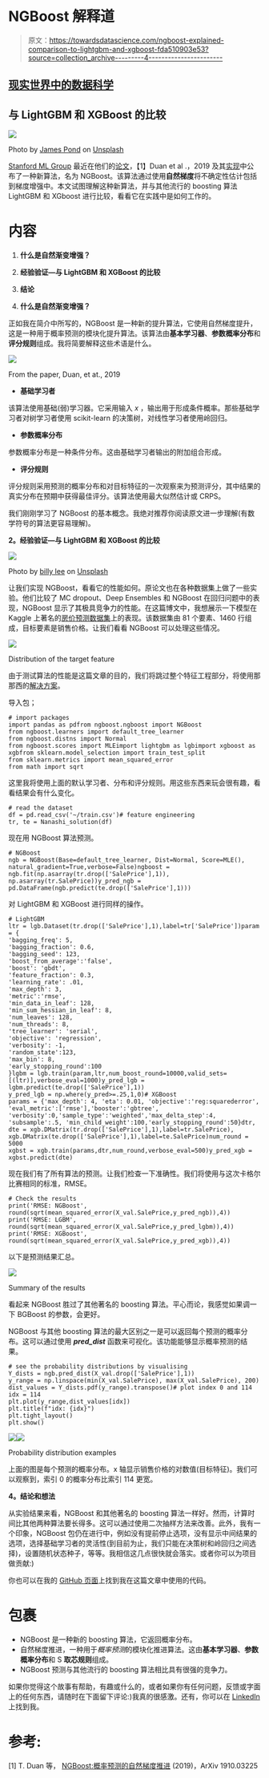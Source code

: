 # NGBoost 解释道

> 原文：<https://towardsdatascience.com/ngboost-explained-comparison-to-lightgbm-and-xgboost-fda510903e53?source=collection_archive---------4----------------------->

## [现实世界中的数据科学](https://towardsdatascience.com/data-science-in-the-real-world/home)

## 与 LightGBM 和 XGBoost 的比较

![](img/18ede8773c337e7736c85f9fffd5a747.png)

Photo by [James Pond](https://unsplash.com/@jamesponddotco?utm_source=medium&utm_medium=referral) on [Unsplash](https://unsplash.com?utm_source=medium&utm_medium=referral)

[Stanford ML Group](https://stanfordmlgroup.github.io/projects/ngboost/) 最近在他们的[论文](https://arxiv.org/abs/1910.03225)，【1】Duan et al .，2019 及其[实现](https://github.com/stanfordmlgroup/ngboost)中公布了一种新算法，名为 NGBoost。该算法通过使用**自然梯度**将不确定性估计包括到梯度增强中。本文试图理解这种新算法，并与其他流行的 boosting 算法 LightGBM 和 XGboost 进行比较，看看它在实践中是如何工作的。

# 内容

1.  **什么是自然渐变增强？**
2.  **经验验证—与 LightGBM 和 XGBoost 的比较**
3.  **结论**

1.  **什么是自然渐变增强？**

正如我在简介中所写的，NGBoost 是一种新的提升算法，它使用自然梯度提升，这是一种用于概率预测的模块化提升算法。该算法由**基本学习器**、**参数概率分布**和**评分规则**组成。我将简要解释这些术语是什么。

![](img/3f697e58319519e2e4d9411dcf761169.png)

From the paper, Duan, et at., 2019

*   **基础学习者**

该算法使用基础(弱)学习器。它采用输入 *x* ，输出用于形成条件概率。那些基础学习者对树学习者使用 scikit-learn 的决策树，对线性学习者使用岭回归。

*   **参数概率分布**

参数概率分布是一种条件分布。这由基础学习者输出的附加组合形成。

*   **评分规则**

评分规则采用预测的概率分布和对目标特征的一次观察来为预测评分，其中结果的真实分布在预期中获得最佳评分。该算法使用最大似然估计或 CRPS。

我们刚刚学习了 NGBoost 的基本概念。我绝对推荐你阅读原文进一步理解(有数学符号的算法更容易理解)。

**2。经验验证—与 LightGBM 和 XGBoost 的比较**

![](img/75efed57860a3d764af3d8a140938be5.png)

Photo by [billy lee](https://unsplash.com/@billy2000?utm_source=medium&utm_medium=referral) on [Unsplash](https://unsplash.com?utm_source=medium&utm_medium=referral)

让我们实现 NGBoost，看看它的性能如何。原论文也在各种数据集上做了一些实验。他们比较了 MC dropout、Deep Ensembles 和 NGBoost 在回归问题中的表现，NGBoost 显示了其极具竞争力的性能。在这篇博文中，我想展示一下模型在 Kaggle 上著名的[房价预测数据集](https://www.kaggle.com/c/house-prices-advanced-regression-techniques/data)上的表现。该数据集由 81 个要素、1460 行组成，目标要素是销售价格。让我们看看 NGBoost 可以处理这些情况。

![](img/bc4652e4b5d347fcbf1671a9db4f22ad.png)

Distribution of the target feature

由于测试算法的性能是这篇文章的目的，我们将跳过整个特征工程部分，将使用那那西的[解决方案](https://www.kaggle.com/jesucristo/1-house-prices-solution-top-1)。

导入包；

```
# import packages
import pandas as pdfrom ngboost.ngboost import NGBoost
from ngboost.learners import default_tree_learner
from ngboost.distns import Normal
from ngboost.scores import MLEimport lightgbm as lgbimport xgboost as xgbfrom sklearn.model_selection import train_test_split
from sklearn.metrics import mean_squared_error
from math import sqrt
```

这里我将使用上面的默认学习者、分布和评分规则。用这些东西来玩会很有趣，看看结果会有什么变化。

```
# read the dataset
df = pd.read_csv('~/train.csv')# feature engineering
tr, te = Nanashi_solution(df)
```

现在用 NGBoost 算法预测。

```
# NGBoost
ngb = NGBoost(Base=default_tree_learner, Dist=Normal, Score=MLE(), natural_gradient=True,verbose=False)ngboost = ngb.fit(np.asarray(tr.drop(['SalePrice'],1)), np.asarray(tr.SalePrice))y_pred_ngb = pd.DataFrame(ngb.predict(te.drop(['SalePrice'],1)))
```

对 LightGBM 和 XGBoost 进行同样的操作。

```
# LightGBM
ltr = lgb.Dataset(tr.drop(['SalePrice'],1),label=tr['SalePrice'])param = {
'bagging_freq': 5,
'bagging_fraction': 0.6,
'bagging_seed': 123,
'boost_from_average':'false',
'boost': 'gbdt',
'feature_fraction': 0.3,
'learning_rate': .01,
'max_depth': 3,
'metric':'rmse',
'min_data_in_leaf': 128,
'min_sum_hessian_in_leaf': 8,
'num_leaves': 128,
'num_threads': 8,
'tree_learner': 'serial',
'objective': 'regression',
'verbosity': -1,
'random_state':123,
'max_bin': 8,
'early_stopping_round':100
}lgbm = lgb.train(param,ltr,num_boost_round=10000,valid_sets=[(ltr)],verbose_eval=1000)y_pred_lgb = lgbm.predict(te.drop(['SalePrice'],1))
y_pred_lgb = np.where(y_pred>=.25,1,0)# XGBoost
params = {'max_depth': 4, 'eta': 0.01, 'objective':'reg:squarederror', 'eval_metric':['rmse'],'booster':'gbtree', 'verbosity':0,'sample_type':'weighted','max_delta_step':4, 'subsample':.5, 'min_child_weight':100,'early_stopping_round':50}dtr, dte = xgb.DMatrix(tr.drop(['SalePrice'],1),label=tr.SalePrice), xgb.DMatrix(te.drop(['SalePrice'],1),label=te.SalePrice)num_round = 5000
xgbst = xgb.train(params,dtr,num_round,verbose_eval=500)y_pred_xgb = xgbst.predict(dte)
```

现在我们有了所有算法的预测。让我们检查一下准确性。我们将使用与这次卡格尔比赛相同的标准，RMSE。

```
# Check the results
print('RMSE: NGBoost', round(sqrt(mean_squared_error(X_val.SalePrice,y_pred_ngb)),4))
print('RMSE: LGBM', round(sqrt(mean_squared_error(X_val.SalePrice,y_pred_lgbm)),4))
print('RMSE: XGBoost', round(sqrt(mean_squared_error(X_val.SalePrice,y_pred_xgb)),4))
```

以下是预测结果汇总。

![](img/19c0454b6bf6f71d7143c9c07a748fdd.png)

Summary of the results

看起来 NGBoost 胜过了其他著名的 boosting 算法。平心而论，我感觉如果调一下 BGBoost 的参数，会更好。

NGBoost 与其他 boosting 算法的最大区别之一是可以返回每个预测的概率分布。这可以通过使用 ***pred_dist*** 函数来可视化。该功能能够显示概率预测的结果。

```
# see the probability distributions by visualising
Y_dists = ngb.pred_dist(X_val.drop(['SalePrice'],1))
y_range = np.linspace(min(X_val.SalePrice), max(X_val.SalePrice), 200)
dist_values = Y_dists.pdf(y_range).transpose()# plot index 0 and 114
idx = 114
plt.plot(y_range,dist_values[idx])
plt.title(f"idx: {idx}")
plt.tight_layout()
plt.show()
```

![](img/7eae6fd3e9fc64009539f651f7c2b382.png)![](img/e5b2f283e4d4e373a423b3958a53d747.png)

Probability distribution examples

上面的图是每个预测的概率分布。x 轴显示销售价格的对数值(目标特征)。我们可以观察到，索引 0 的概率分布比索引 114 更宽。

**4。结论和想法**

从实验结果来看，NGBoost 和其他著名的 boosting 算法一样好。然而，计算时间比其他两种算法要长得多。这可以通过使用二次抽样方法来改善。此外，我有一个印象，NGBoost 包仍在进行中，例如没有提前停止选项，没有显示中间结果的选项，选择基础学习者的灵活性(到目前为止，我们只能在决策树和岭回归之间选择)，设置随机状态种子，等等。我相信这几点很快就会落实。或者你可以为项目做贡献:)

你也可以在我的 [GitHub 页面](https://github.com/kyosek/NGBoost-experiments)上找到我在这篇文章中使用的代码。

# 包裹

*   NGBoost 是一种新的 boosting 算法，它返回概率分布。
*   自然梯度推进，一种用于*概率预测*的模块化推进算法。这由**基本学习器**、**参数概率分布**和 S **取芯规则**组成。
*   NGBoost 预测与其他流行的 boosting 算法相比具有很强的竞争力。

如果你觉得这个故事有帮助，有趣或什么的，或者如果你有任何问题，反馈或字面上的任何东西，请随时在下面留下评论:)我真的很感激。还有，你可以在 [LinkedIn](https://www.linkedin.com/in/kyosuke-morita-58329286/) 上找到我。

# 参考:

[1] T. Duan 等， [NGBoost:概率预测的自然梯度推进](https://www.semanticscholar.org/paper/NGBoost%3A-Natural-Gradient-Boosting-for-Prediction-Duan-Avati/3b432eea984904c926e2d6cc4dc2b70753499ca5) (2019)，ArXiv 1910.03225